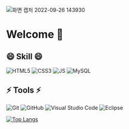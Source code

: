 
<!--
**park71405/park71405** is a ✨ _special_ ✨ repository because its `README.md` (this file) appears on your GitHub profile.

Here are some ideas to get you started:

- 🔭 I’m currently working on ...
- 🌱 I’m currently learning ...
- 👯 I’m looking to collaborate on ...
- 🤔 I’m looking for help with ...
- 💬 Ask me about ...
- 📫 How to reach me: ...
- 😄 Pronouns: ...
- ⚡ Fun fact: ...
-->

![화면 캡처 2022-09-26 143930](https://user-images.githubusercontent.com/100855525/192206657-515b2835-6ceb-440a-bd1d-c33450a23532.png)


# Welcome 👋

## 😄 Skill 😄    
![HTML5](https://img.shields.io/badge/HTML5-E34F26?style=flat-square&logo=HTML5&logoColor=black)
![CSS3](https://img.shields.io/badge/CSS3-1572B6?style=flat-square&logo=CSS3&logoColor=black)
![JS](https://img.shields.io/badge/JavaScript-F7DF1E?style=flat-square&logo=JavaScript&logoColor=black)
![MySQL](https://img.shields.io/badge/MySQL-4479A1?style=flat-square&logo=MySQL&logoColor=white)

## ⚡ Tools ⚡
![Git](https://img.shields.io/badge/Git-F05032?style=flat-square&logo=Git&logoColor=black)
![GitHub](https://img.shields.io/badge/GitHub-181717?style=flat-square&logo=GitHub&logoColor=white)
![Visual Studio Code](https://img.shields.io/badge/VisualStudioCode-007ACC?style=flat-square&logo=VisualStudioCode&logoColor=black)
![Eclipse](https://img.shields.io/badge/Eclipse-2C2255?style=flat-square&logo=Eclipse&logoColor=white)

[![Top Langs](https://github-readme-stats.vercel.app/api/top-langs/?username=park71405)](https://github.com/park71405/github-readme-stats)


